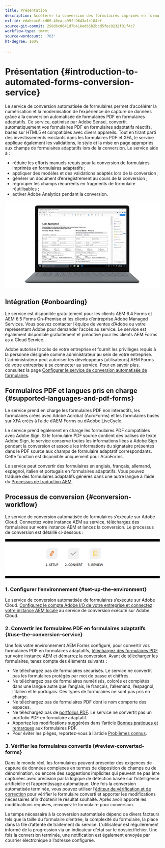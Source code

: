 ```yaml
---
title: Présentation
description: Accélérer la conversion des formulaires imprimés en formulaires adaptatifs
exl-id: edabeac8-cd66-48ca-a99f-9643a1c184cf
source-git-commit: 298d6c0641d7b416edb5b2bcd5fec0232f01f4c7
workflow-type: tm+mt
source-wordcount: '703'
ht-degree: 100%

---
```


# Présentation {#introduction-to-automated-forms-conversion-service}

Le service de conversion automatisée de formulaires permet d’accélérer la numérisation et la modernisation de l’expérience de capture de données grâce à la conversion automatisée de formulaires PDF en formulaires adaptatifs. Ce service, optimisé par Adobe Sensei, convertit automatiquement vos formulaires PDF en formulaires adaptatifs réactifs, basés sur HTML5 et compatibles avec divers appareils. Tout en tirant parti des investissements existants dans les formulaires PDF et XFA, le service applique également les validations, le style et la mise en page appropriés aux champs de formulaires adaptatifs lors de la conversion. Le service aide à :

* réduire les efforts manuels requis pour la conversion de formulaires imprimés en formulaires adaptatifs ;
* appliquer des modèles et des validations adaptés lors de la conversion ;
* générer un document d’enregistrement au cours de la conversion ;
* regrouper les champs récurrents en fragments de formulaire réutilisables ;
* activer Adobe Analytics pendant la conversion.

![C’est simple. Il vous suffit de nous fournir les formulaires sources. Nous nous occupons du reste. Vous obtiendrez des formulaires adaptatifs de qualité. Vous aurez de plus la possibilité de les personnaliser à votre envie. ](assets/pdf-to-adaptive-form-gitx50.gif)

## Intégration  {#onboarding}

Le service est disponible gratuitement pour les clients AEM 6.4 Forms et AEM 6.5 Forms On-Premise et les clients d’entreprise Adobe Managed Services. Vous pouvez contacter l’équipe de ventes d’Adobe ou votre représentant Adobe pour demander l’accès au service. Le service est également disponible gratuitement et préactivé pour les clients AEM Forms as a Cloud Service.

Adobe autorise l’accès de votre entreprise et fournit les privilèges requis à la personne désignée comme administrateur au sein de votre entreprise. L’administrateur peut autoriser les développeurs (utilisateurs) AEM Forms de votre entreprise à se connecter au service. Pour en savoir plus, consultez la page [Configurer le service de conversion automatisée de formulaires](configure-service.md).

## Formulaires PDF et langues pris en charge {#supported-languages-and-pdf-forms}

Le service prend en charge les formulaires PDF non interactifs, les formulaires créés avec Adobe Acrobat (AcroForms) et les formulaires basés sur XFA créés à l’aide d’AEM Forms ou d’Adobe LiveCycle.

Le service prend également en charge les formulaires PDF compatibles avec Adobe Sign. Si le formulaire PDF source contient des balises de texte Adobe Sign, le service conserve toutes les informations liées à Adobe Sign pendant la conversion et associe les informations du signataire présentes dans le PDF source aux champs de formulaire adaptatif correspondants. Cette fonction est disponible uniquement pour AcroForms.

Le service peut convertir des formulaires en anglais, français, allemand, espagnol, italien et portugais en formulaires adaptatifs. Vous pouvez traduire des formulaires adaptatifs générés dans une autre langue à l’aide du [Processus de traduction AEM](https://helpx.adobe.com/fr/experience-manager/6-5/forms/using/using-aem-translation-workflow-to-localize-adaptive-forms.html).

## Processus de conversion  {#conversion-workflow}

Le service de conversion automatisée de formulaires s’exécute sur Adobe Cloud. Connectez votre instance AEM au service, téléchargez des formulaires sur votre instance AEM et lancez la conversion. Le processus de conversion est détaillé ci-dessous :

![Processus](assets/conversion-workflow.png)

### 1. Configurer l’environnement {#set-up-the-environment}

Le service de conversion automatisée de formulaires s’exécute sur Adobe Cloud. [Configurez le compte Adobe I/O de votre entreprise et connectez votre instance AEM locale](configure-service.md) au service de conversion exécuté sur Adobe Cloud.

### 2. Convertir les formulaires PDF en formulaires adaptatifs {#use-the-conversion-service}

Une fois votre environnement AEM Forms configuré, pour convertir vos formulaires PDF en formulaires adaptatifs, [téléchargez des formulaires PDF](convert-existing-forms-to-adaptive-forms.md) sur votre instance AEM et [démarrez la conversion](convert-existing-forms-to-adaptive-forms.md#run-the-conversion). Avant de télécharger les formulaires, tenez compte des éléments suivants :

* Ne téléchargez pas de formulaires sécurisés. Le service ne convertit pas les formulaires protégés par mot de passe et chiffrés.
* Ne téléchargez pas de formulaires numérisés, colorés et complétés dans une langue autre que l’anglais, le français, l’allemand, l’espagnol, l’italien et le portugais. Ces types de formulaires ne sont pas pris en charge.
* Ne téléchargez pas de formulaires PDF dont le nom comporte des espaces.
* Ne téléchargez pas de [portfolios PDF](https://helpx.adobe.com/fr/acrobat/using/overview-pdf-portfolios.html). Le service ne convertit pas un portfolio PDF en formulaire adaptatif.
* Apportez les modifications suggérées dans l’article [Bonnes pratiques et remarques](styles-and-pattern-considerations-and-best-practices.md) aux formulaires PDF.
* Pour éviter les pièges, reportez-vous à l’article [Problèmes connus](known-issues.md).

### 3. Vérifier les formulaires convertis {#review-converted-forms}

Dans le monde réel, les formulaires peuvent présenter des exigences de capture de données complexes en termes de disposition de champs ou de dénomination, ou encore des suggestions implicites qui peuvent ne pas être capturées avec précision par la logique de détection basée sur l’intelligence artificielle et l’apprentissage automatique. Une fois la conversion automatisée terminée, vous pouvez utiliser l’[éditeur de vérification et de correction](review-correct-ui-edited.md) pour vérifier le formulaire converti et apporter les modifications nécessaires afin d’obtenir le résultat souhaité. Après avoir apporté les modifications requises, renvoyez le formulaire pour conversion.

Le temps nécessaire à la conversion automatisée dépend de divers facteurs tels que la taille du formulaire d’entrée, la complexité du formulaire, la place dans la file d’attente de traitement du service. L’utilisateur est régulièrement informé de la progression via un indicateur d’état sur le dossier/fichier. Une fois la conversion terminée, une notification est également envoyée par courrier électronique à l’adresse configurée.
